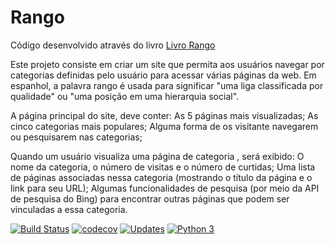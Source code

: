 # Rango
Código desenvolvido através do livro [Livro Rango](https://leanpub.com/tangowithdjango19/)

Este projeto consiste em criar um site que permita aos usuários navegar por categorias definidas pelo usuário para
acessar várias páginas da web. Em espanhol, a palavra rango é usada para significar "uma liga classificada por 
qualidade" ou "uma posição em uma hierarquia social".

A página principal do site, deve conter:
    As 5 páginas mais visualizadas;
    As cinco categorias mais populares;
    Alguma forma de os visitante navegarem ou pesquisarem nas categorias;
    
Quando um usuário visualiza uma página de categoria , será exibido:
    O nome da categoria, o número de visitas e o número de curtidas;
    Uma lista de páginas associadas nessa categoria (mostrando o título da página e o link para seu URL);
    Algumas funcionalidades de pesquisa (por meio da API de pesquisa do Bing) para encontrar outras páginas que podem
    ser vinculadas a essa categoria.



[![Build Status](https://travis-ci.com/andremenezees/Rango.svg?branch=master)](https://travis-ci.com/andremenezees/Rango)
[![codecov](https://codecov.io/gh/andremenezees/Rango/branch/master/graph/badge.svg)](https://codecov.io/gh/andremenezees/Rango)
[![Updates](https://pyup.io/repos/github/andremenezees/Rango/shield.svg)](https://pyup.io/repos/github/andremenezees/Rango/)
[![Python 3](https://pyup.io/repos/github/andremenezees/Rango/python-3-shield.svg)](https://pyup.io/repos/github/andremenezees/Rango/)
